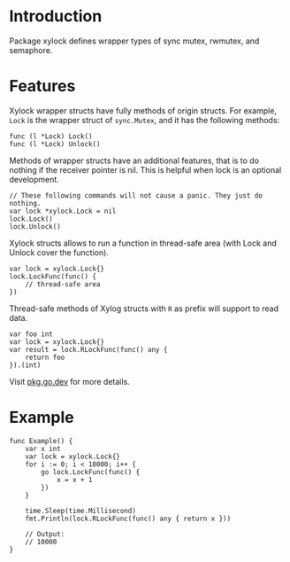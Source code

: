 # Introduction

Package xylock defines wrapper types of sync mutex, rwmutex, and semaphore.

# Features

Xylock wrapper structs have fully methods of origin structs. For example, `Lock`
is the wrapper struct of `sync.Mutex`, and it has the following methods:

```golang
func (l *Lock) Lock()
func (l *Lock) Unlock()
```

Methods of wrapper structs have an additional features, that is to do nothing if
the receiver pointer is nil. This is helpful when lock is an optional
development.

```golang
// These following commands will not cause a panic. They just do nothing.
var lock *xylock.Lock = nil
lock.Lock()
lock.Unlock()
```

Xylock structs allows to run a function in thread-safe area (with Lock and
Unlock cover the function).

```golang
var lock = xylock.Lock{}
lock.LockFunc(func() {
    // thread-safe area
})
```

Thread-safe methods of Xylog structs with `R` as prefix will support to read
data.

```golang
var foo int
var lock = xylock.Lock{}
var result = lock.RLockFunc(func() any {
    return foo
}).(int)
```

Visit [pkg.go.dev](https://pkg.go.dev/github.com/xybor/xyplatform/xylock) for
more details.

# Example

```golang
func Example() {
	var x int
	var lock = xylock.Lock{}
	for i := 0; i < 10000; i++ {
		go lock.LockFunc(func() {
			x = x + 1
		})
	}

	time.Sleep(time.Millisecond)
	fmt.Println(lock.RLockFunc(func() any { return x }))

	// Output:
	// 10000
}
```
